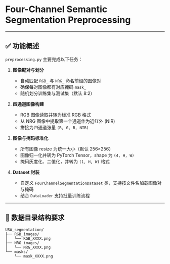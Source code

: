 # Four-Channel Semantic Segmentation Preprocessing

---

## ✅ 功能概述

`preprocessing.py` 主要完成以下任务：

1. **图像配对与划分**  
   - 自动匹配 `RGB_` 与 `NRG_` 命名前缀的图像对  
   - 确保每对图像都有对应掩码 `mask_`  
   - 随机划分训练集与测试集（默认 8:2）

2. **四通道图像构建**  
   - RGB 图像读取并转为标准 RGB 格式  
   - 从 NRG 图像中提取第一个通道作为近红外 (NIR)  
   - 拼接为四通道张量 `(R, G, B, NIR)`

3. **图像与掩码标准化**  
   - 所有图像 resize 为统一大小（默认 256×256）  
   - 图像归一化并转为 PyTorch Tensor，shape 为 `(4, H, W)`  
   - 掩码灰度化、二值化，并转为 `(1, H, W)` 格式

4. **Dataset 封装**  
   - 自定义 `FourChannelSegmentationDataset` 类，支持按文件名加载图像对与掩码  
   - 结合 `DataLoader` 支持批量训练流程

---

## 📁 数据目录结构要求

```plaintext
USA_segmentation/
├── RGB_images/
│   └── RGB_XXXX.png
├── NRG_images/
│   └── NRG_XXXX.png
└── masks/
    └── mask_XXXX.png
